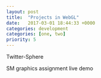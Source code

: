 ```yaml
---
layout: post
title:  "Projects in WebGL"
date:   2017-03-01 18:44:33 +0000
categories: development
categories: [one, two]
priority: 5
---
```


Twitter-Sphere

SM graphics assignment live demo
